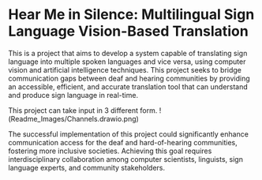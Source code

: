 # Hear Me in Silence: Multilingual Sign Language Vision-Based Translation

This is a project that aims to develop a system capable of translating sign language into multiple spoken languages and vice versa, using computer vision and artificial intelligence techniques. This project seeks to bridge communication gaps between deaf and hearing communities by providing an accessible, efficient, and accurate translation tool that can understand and produce sign language in real-time.

This project can take input in 3 different form. !(Readme_Images/Channels.drawio.png)

The successful implementation of this project could significantly enhance communication access for the deaf and hard-of-hearing communities, fostering more inclusive societies. Achieving this goal requires interdisciplinary collaboration among computer scientists, linguists, sign language experts, and community stakeholders.
